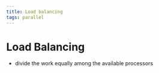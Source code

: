 ```yaml
---
title: Load balancing
tags: parallel 
---
```


# Load Balancing
- divide the work equally among the available processors




































































